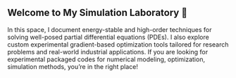 ## Welcome to My Simulation Laboratory 👋

In this space, I document energy-stable and high-order techniques for solving well-posed partial differential equations (PDEs). I also explore custom experimental gradient-based optimization tools tailored for research problems and real-world industrial applications. If you are looking for experimental packaged codes for numerical modeling, optimization, simulation methods, you’re in the right place!

<!--
**ywhlab/ywhlab** is a ✨ _special_ ✨ repository because its `README.md` (this file) appears on your GitHub profile.

Here are some ideas to get you started:

- 🔭 I’m currently working on ...
- 🌱 I’m currently learning ...
- 👯 I’m looking to collaborate on ...
- 🤔 I’m looking for help with ...
- 💬 Ask me about ...
- 📫 How to reach me: ...
- 😄 Pronouns: ...
- ⚡ Fun fact: ...
-->
